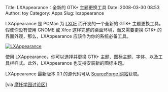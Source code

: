 Title: LXAppearance：全新的 GTK+ 主题更换工具
Date: 2008-03-30 08:53
Author: toy
Category: Apps
Slug: lxappearance

LXAppearance 是 PCMan 为 [LXDE](http://linuxtoy.org/archives/lxde.html)
而开发的一个全新的 GTK+ 主题更换工具。假使你没有使用 GNOME 或 Xfce
这样完整的桌面环境，而又需要更换 GTK+ 的界面外观，那么，LXAppearance
应该作为你的系统必备工具。

[![LXAppearance](http://i.linuxtoy.org/i/2008/03/lxappearance-thumb.png)](http://i.linuxtoy.org/i/2008/03/lxappearance.png)

使用 LXAppearance，你可以选择并更换 GTK+
主题、图标主题、字体、以及工具栏样式。此外，LXAppearance
也支持安装新的图标主题。

LXAppearance 最新版本 0.1 的源代码可从 [SourceForge
网站](http://sourceforge.net/project/showfiles.php?group_id=180858&package_id=269471)获取。

[via [摩托学园讨论区](http://moto.debian.org.tw/viewtopic.php?t=12668)]
